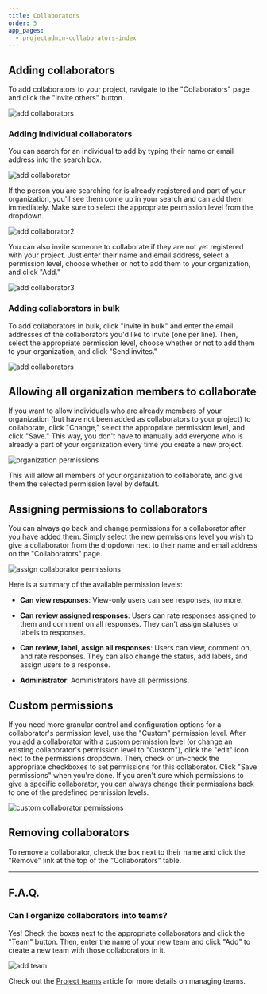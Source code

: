 ```yaml
---
title: Collaborators
order: 5
app_pages:
  - projectadmin-collaborators-index
---
```


## Adding collaborators

To add collaborators to your project, navigate to the "Collaborators" page and click the "Invite others" button.

![add collaborators](../images/invite_collaborators.png)

### Adding individual collaborators

You can search for an individual to add by typing their name or email address into the search box.

![add collaborator](../images/add_collaborator.png)

If the person you are searching for is already registered and part of your organization, you'll see them come up in your search and can add them immediately. Make sure to select the appropriate permission level from the dropdown.

![add collaborator2](../images/add_collaborator2.png)

You can also invite someone to collaborate if they are not yet registered with your project. Just enter their name and email address, select a permission level, choose whether or not to add them to your organization, and click "Add."

![add collaborator3](../images/add_collaborator3.png)

### Adding collaborators in bulk

To add collaborators in bulk, click "invite in bulk" and enter the email addresses of the collaborators you'd like to invite (one per line). Then, select the appropriate permission level, choose whether or not to add them to your organization, and click "Send invites."

![add collaborators](../images/add_collaborators.png)

## Allowing all organization members to collaborate

If you want to allow individuals who are already members of your organization (but have not been added as collaborators to your project) to collaborate, click "Change," select the appropriate permission level, and click "Save." This way, you don't have to manually add everyone who is already a part of your organization every time you create a new project.

![organization permissions](../images/organization_permissions.png)

This will allow all members of your organization to collaborate, and give them the selected permission level by default.

## Assigning permissions to collaborators

You can always go back and change permissions for a collaborator after you have added them. Simply select the new permissions level you wish to give a collaborator from the dropdown next to their name and email address on the "Collaborators" page.

![assign collaborator permissions](../images/assign_collaborator_permissions.png)

Here is a summary of the available permission levels:

- **Can view responses**: View-only users can see responses, no more.

- **Can review assigned responses**: Users can rate responses assigned to them and comment on all responses. They can't assign statuses or labels to responses.

- **Can review, label, assign all responses**: Users can view, comment on, and rate responses. They can also change the status, add labels, and assign users to a response.

- **Administrator**: Administrators have all permissions.

## Custom permissions

If you need more granular control and configuration options for a collaborator's permission level, use the "Custom" permission level. After you add a collaborator with a custom permission level (or change an existing collaborator's permission level to "Custom"), click the "edit" icon next to the permissions dropdown. Then, check or un-check the appropriate checkboxes to set permissions for this collaborator. Click "Save permissions" when you're done. If you aren't sure which permissions to give a specific collaborator, you can always change their permissions back to one of the predefined permission levels.

![custom collaborator permissions](../images/custom_collaborator_permissions.png)

## Removing collaborators

To remove a collaborator, check the box next to their name and click the "Remove" link at the top of the "Collaborators" table.

---

## F.A.Q.

### Can I organize collaborators into teams?
Yes! Check the boxes next to the appropriate collaborators and click the "Team" button. Then, enter the name of your new team and click "Add" to create a new team with those collaborators in it.

![add team](../images/add_team2.png)

Check out the [Project teams](teams.html) article for more details on managing teams.
